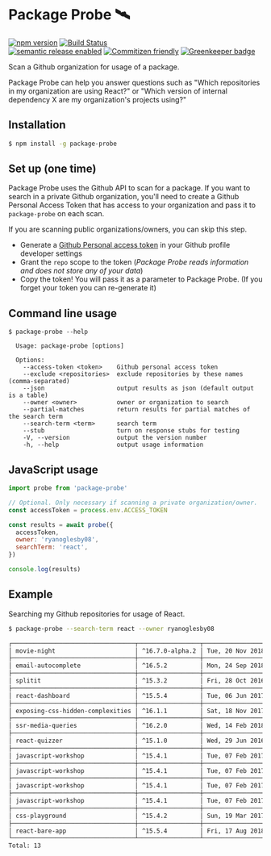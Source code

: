 # Package Probe 🛰

[![npm version](https://img.shields.io/npm/v/package-probe.svg)](https://www.npmjs.com/package/package-probe)
[![Build Status](https://api.travis-ci.org/ryanoglesby08/package-probe.svg)](https://travis-ci.org/ryanoglesby08/package-probe)<br />
[![semantic release enabled](https://img.shields.io/badge/%20%20%F0%9F%93%A6%F0%9F%9A%80-semantic--release-e10079.svg)](https://github.com/ryanoglesby08/package-probe)
[![Commitizen friendly](https://img.shields.io/badge/commitizen-friendly-brightgreen.svg)](http://commitizen.github.io/cz-cli/) [![Greenkeeper badge](https://badges.greenkeeper.io/ryanoglesby08/package-probe.svg)](https://greenkeeper.io/)

Scan a Github organization for usage of a package.

Package Probe can help you answer questions such as "Which repositories in my organization are using React?" or "Which version of internal dependency X are my organization's projects using?"

## Installation

```bash
$ npm install -g package-probe
```

## Set up (one time)

Package Probe uses the Github API to scan for a package. If you want to search in a private Github organization, you'll need to create a Github Personal Access Token that has access to your organization and pass it to `package-probe` on each scan.

If you are scanning public organizations/owners, you can skip this step.

- Generate a [Github Personal access token](https://github.com/settings/tokens) in your Github profile developer settings
- Grant the `repo` scope to the token (_Package Probe reads information and does not store any of your data_)
- Copy the token! You will pass it as a parameter to Package Probe. (If you forget your token you can re-generate it)

## Command line usage

```
$ package-probe --help

  Usage: package-probe [options]

  Options:
    --access-token <token>    Github personal access token
    --exclude <repositories>  exclude repositories by these names (comma-separated)
    --json                    output results as json (default output is a table)
    --owner <owner>           owner or organization to search
    --partial-matches         return results for partial matches of the search term
    --search-term <term>      search term
    --stub                    turn on response stubs for testing
    -V, --version             output the version number
    -h, --help                output usage information
```

## JavaScript usage

```js
import probe from 'package-probe'

// Optional. Only necessary if scanning a private organization/owner.
const accessToken = process.env.ACCESS_TOKEN

const results = await probe({
  accessToken,
  owner: 'ryanoglesby08',
  searchTerm: 'react',
})

console.log(results)
```

## Example

Searching my Github repositories for usage of React.

```bash
$ package-probe --search-term react --owner ryanoglesby08

┌──────────────────────────────────┬─────────────────┬───────────────────────────────┐
│ movie-night                      │ ^16.7.0-alpha.2 │ Tue, 20 Nov 2018 23:31:30 GMT │
├──────────────────────────────────┼─────────────────┼───────────────────────────────┤
│ email-autocomplete               │ ^16.5.2         │ Mon, 24 Sep 2018 00:05:10 GMT │
├──────────────────────────────────┼─────────────────┼───────────────────────────────┤
│ splitit                          │ ^15.3.2         │ Fri, 28 Oct 2016 16:56:33 GMT │
├──────────────────────────────────┼─────────────────┼───────────────────────────────┤
│ react-dashboard                  │ ^15.5.4         │ Tue, 06 Jun 2017 00:23:55 GMT │
├──────────────────────────────────┼─────────────────┼───────────────────────────────┤
│ exposing-css-hidden-complexities │ ^16.1.1         │ Sat, 18 Nov 2017 17:51:46 GMT │
├──────────────────────────────────┼─────────────────┼───────────────────────────────┤
│ ssr-media-queries                │ ^16.2.0         │ Wed, 14 Feb 2018 15:00:55 GMT │
├──────────────────────────────────┼─────────────────┼───────────────────────────────┤
│ react-quizzer                    │ ^15.1.0         │ Wed, 29 Jun 2016 20:41:09 GMT │
├──────────────────────────────────┼─────────────────┼───────────────────────────────┤
│ javascript-workshop              │ ^15.4.1         │ Tue, 07 Feb 2017 00:28:22 GMT │
├──────────────────────────────────┼─────────────────┼───────────────────────────────┤
│ javascript-workshop              │ ^15.4.1         │ Tue, 07 Feb 2017 00:28:22 GMT │
├──────────────────────────────────┼─────────────────┼───────────────────────────────┤
│ javascript-workshop              │ ^15.4.1         │ Tue, 07 Feb 2017 00:28:22 GMT │
├──────────────────────────────────┼─────────────────┼───────────────────────────────┤
│ javascript-workshop              │ ^15.4.1         │ Tue, 07 Feb 2017 00:28:22 GMT │
├──────────────────────────────────┼─────────────────┼───────────────────────────────┤
│ css-playground                   │ ^15.4.2         │ Sun, 19 Mar 2017 16:34:59 GMT │
├──────────────────────────────────┼─────────────────┼───────────────────────────────┤
│ react-bare-app                   │ ^15.5.4         │ Fri, 17 Aug 2018 18:37:03 GMT │
└──────────────────────────────────┴─────────────────┴───────────────────────────────┘
Total: 13
```
